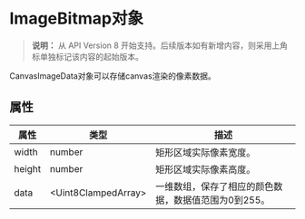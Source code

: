 # ImageBitmap对象

>  **说明：**
> 从 API Version 8 开始支持。后续版本如有新增内容，则采用上角标单独标记该内容的起始版本。


CanvasImageData对象可以存储canvas渲染的像素数据。


## 属性

| 属性 | 类型 | 描述 | 
| -------- | -------- | -------- |
| width | number | 矩形区域实际像素宽度。 | 
| height | number | 矩形区域实际像素高度。 | 
| data | &lt;Uint8ClampedArray&gt; | 一维数组，保存了相应的颜色数据，数据值范围为0到255。 | 
